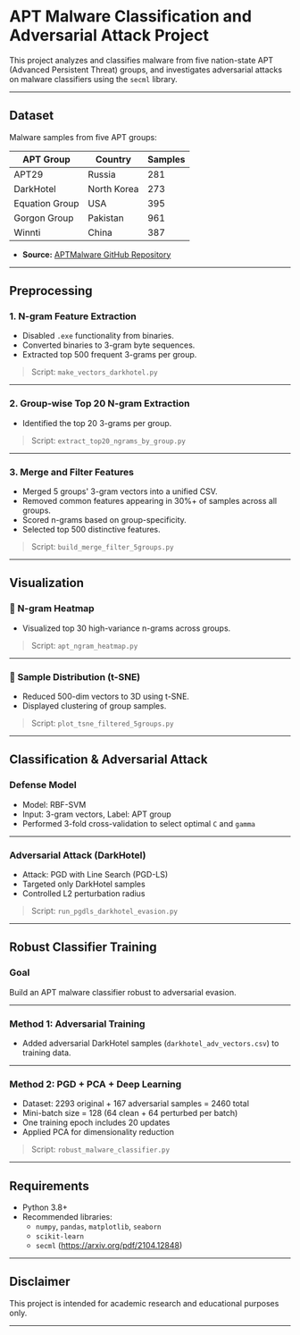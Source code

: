 # APT Malware Classification and Adversarial Attack Project

This project analyzes and classifies malware from five nation-state APT (Advanced Persistent Threat) groups, and investigates adversarial attacks on malware classifiers using the `secml` library.

---

## Dataset

Malware samples from five APT groups:

| APT Group        | Country       | Samples |
|------------------|---------------|---------|
| APT29            | Russia        | 281     |
| DarkHotel        | North Korea   | 273     |
| Equation Group   | USA           | 395     |
| Gorgon Group     | Pakistan      | 961     |
| Winnti           | China         | 387     |

- **Source:** [APTMalware GitHub Repository](https://github.com/cyber-research/APTMalware/tree/master)

---

## Preprocessing

### 1. N-gram Feature Extraction

- Disabled `.exe` functionality from binaries.
- Converted binaries to 3-gram byte sequences.
- Extracted top 500 frequent 3-grams per group.

> Script: `make_vectors_darkhotel.py`

---

### 2. Group-wise Top 20 N-gram Extraction

- Identified the top 20 3-grams per group.

> Script: `extract_top20_ngrams_by_group.py`

---

### 3. Merge and Filter Features

- Merged 5 groups' 3-gram vectors into a unified CSV.
- Removed common features appearing in 30%+ of samples across all groups.
- Scored n-grams based on group-specificity.
- Selected top 500 distinctive features.

> Script: `build_merge_filter_5groups.py`

---

## Visualization

### 🔹 N-gram Heatmap

- Visualized top 30 high-variance n-grams across groups.

> Script: `apt_ngram_heatmap.py`

---

### 🔹 Sample Distribution (t-SNE)

- Reduced 500-dim vectors to 3D using t-SNE.
- Displayed clustering of group samples.

> Script: `plot_tsne_filtered_5groups.py`

---

## Classification & Adversarial Attack

### Defense Model

- Model: RBF-SVM
- Input: 3-gram vectors, Label: APT group
- Performed 3-fold cross-validation to select optimal `C` and `gamma`

---

### Adversarial Attack (DarkHotel)

- Attack: PGD with Line Search (PGD-LS)
- Targeted only DarkHotel samples
- Controlled L2 perturbation radius

> Script: `run_pgdls_darkhotel_evasion.py`

---

## Robust Classifier Training

### Goal

Build an APT malware classifier robust to adversarial evasion.

---

### Method 1: Adversarial Training

- Added adversarial DarkHotel samples (`darkhotel_adv_vectors.csv`) to training data.

---

### Method 2: PGD + PCA + Deep Learning

- Dataset: 2293 original + 167 adversarial samples = 2460 total
- Mini-batch size = 128 (64 clean + 64 perturbed per batch)
- One training epoch includes 20 updates
- Applied PCA for dimensionality reduction

> Script: `robust_malware_classifier.py`

---

## Requirements

- Python 3.8+
- Recommended libraries:
  - `numpy`, `pandas`, `matplotlib`, `seaborn`
  - `scikit-learn`
  - `secml` (https://arxiv.org/pdf/2104.12848)

---

## Disclaimer

This project is intended for academic research and educational purposes only.  

---
